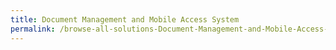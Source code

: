 ```yaml
---
title: Document Management and Mobile Access System
permalink: /browse-all-solutions-Document-Management-and-Mobile-Access-System/
---
```


